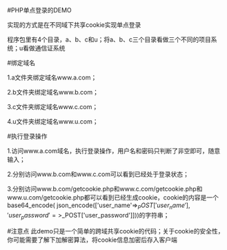 #PHP单点登录的DEMO

实现的方式是在不同域下共享cookie实现单点登录

程序包里有4个目录，a、b、c和u；将a、b、c三个目录看做三个不同的项目系统；u看做通信证系统

#绑定域名

1.a文件夹绑定域名www.a.com；

2.b文件夹绑定域名www.b.com；

3.c文件夹绑定域名www.c.com；

4.u文件夹绑定域名www.u.com；

#执行登录操作

1.访问www.a.com域名，执行登录操作，用户名和密码只判断了非空即可，随意输入；

2.分别访问www.b.com和www.c.com可以看到已经处于登录状态；

3.分别访问www.b.com/getcookie.php和www.c.com/getcookie.php和www.u.com/getcookie.php都可以看到已经生成cookie，cookie的内容是一个base64_encode( json_encode(['user_name'=>$_POST['user_name'],'user_password'=>$_POST['user_password']]))的字符串；

#注意点
此demo只是一个简单的跨域共享cookie的代码；关于cookie的安全性，你可能需要了解下加解密算法，将cookie信息加密后存入客户端